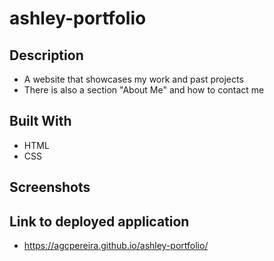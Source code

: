 # ashley-portfolio

## Description
* A website that showcases my work and past projects
* There is also a section "About Me" and how to contact me

## Built With
* HTML
* CSS

## Screenshots

## Link to deployed application
* https://agcpereira.github.io/ashley-portfolio/